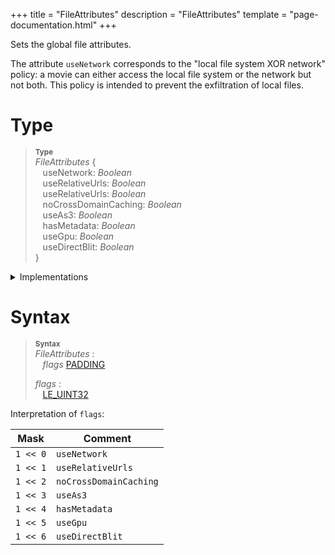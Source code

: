 +++
title = "FileAttributes"
description = "FileAttributes"
template = "page-documentation.html"
+++

Sets the global file attributes.

The attribute `useNetwork` corresponds to the "local file system XOR network"
policy: a movie can either access the local file system or the network but not
both. This policy is intended to prevent the exfiltration of local files.

# Type

> **<sup>Type</sup>**\
> _FileAttributes_ {\
> &nbsp;&nbsp; useNetwork: _Boolean_\
> &nbsp;&nbsp; useRelativeUrls: _Boolean_\
> &nbsp;&nbsp; useRelativeUrls: _Boolean_\
> &nbsp;&nbsp; noCrossDomainCaching: _Boolean_\
> &nbsp;&nbsp; useAs3: _Boolean_\
> &nbsp;&nbsp; hasMetadata: _Boolean_\
> &nbsp;&nbsp; useGpu: _Boolean_\
> &nbsp;&nbsp; useDirectBlit: _Boolean_\
> }

<details>
<summary>
Implementations
</summary>

- [Rust](https://docs.rs/swf-types/0.10.0/swf_types/tags/struct.FileAttributes.html)
- [TypeScript](https://github.com/open-flash/swf-types/blob/master/ts/src/lib/tags/file-attributes.ts)

</details>

# Syntax

> **<sup>Syntax</sup>**\
> _FileAttributes_ :\
> &nbsp;&nbsp; _flags_ [PADDING]
>
> _flags_ :\
> &nbsp;&nbsp; [LE_UINT32]

Interpretation of `flags`:

| Mask     | Comment                |
|----------|------------------------|
| `1 << 0` | `useNetwork`           |
| `1 << 1` | `useRelativeUrls`      |
| `1 << 2` | `noCrossDomainCaching` |
| `1 << 3` | `useAs3`               |
| `1 << 4` | `hasMetadata`          |
| `1 << 5` | `useGpu`               |
| `1 << 6` | `useDirectBlit`        |


[LE_UINT32]: @/documentation/swf/primitives.md#le-uint32
[PADDING]: @/documentation/swf/primitives.md#padding
